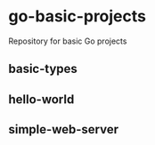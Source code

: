 # go-basic-projects

Repository for basic Go projects

## basic-types

## hello-world

## simple-web-server
